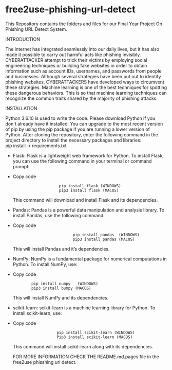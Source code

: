 # free2use-phishing-url-detect
This Repository contains the folders and files for our Final Year Project On Phishing URL Detect System.


INTRODUCTION

The internet has integrated seamlessly into our daily lives, but it has also made it possible to carry out harmful acts like phishing invisibly. CYBERATTACKER attempt to trick their victims by employing social engineering techniques or building fake websites in order to obtain information such as account IDs, usernames, and passwords from people and businesses. Although several strategies have been put out to identify phishing websites, CYBERATTACKERS have developed ways to circumvent these strategies. Machine learning is one of the best techniques for spotting these dangerous behaviors. This is so that machine learning techniques can recognize the common traits shared by the majority of phishing attacks.

INSTALLATION

Python 3.6.10 is used to write the code. Please download Python if you don't already have it installed. You can upgrade to the most recent version of pip by using the pip package if you are running a lower version of Python. After cloning the repository, enter the following command in the project directory to install the necessary packages and libraries:   
pip install -r requirements.txt


* Flask: Flask is a lightweight web framework for Python. To install Flask, you can use the following command in your terminal or command prompt: 
* Copy code

                          pip install flask (WINDOWS) 
                          pip3 install flask (MACOS)

                       
   This command will download and install Flask and its dependencies.

* Pandas: Pandas is a powerful data manipulation and analysis library. To install Pandas, use the following command:
* Copy code 


                                pip install pandas  (WINDOWS)
                                pip3 install pandas (MACOS)
  

   This will install Pandas and it’s dependencies.

* NumPy: NumPy is a fundamental package for numerical computations in Python. To install NumPy, use:  
* Copy code

              pip install numpy   (WINDOWS)                            
              pip3 install bumpy (MACOS)          
              
  This will install NumPy and its dependencies.

* scikit-learn: scikit-learn is a machine learning library for Python. To install scikit-learn, use:  
* Copy code 

                         pip install scikit-learn (WINDOWS) 
                         Pip3 install scikit-learn (MACOS)

  This command will install scikit-learn along with its dependencies.

  FOR MORE INFORMATION CHECK THE README.md.pages file in the free2use phisshing url detect.
